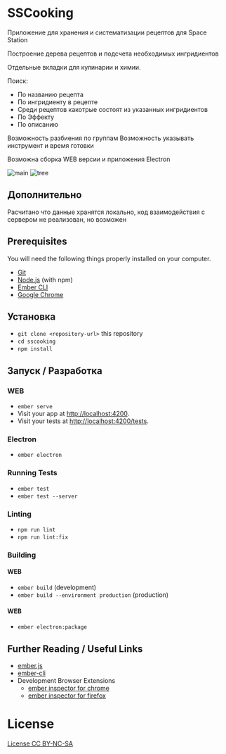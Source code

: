 # SSCooking

Приложение для хранения и систематизации рецептов для Space Station

Построение дерева рецептов и подсчета необходимых ингридиентов

Отдельные вкладки для кулинарии и химии. 

Поиск:
- По названию рецепта
- По ингридиенту в рецепте
- Среди рецептов какотрые состоят из указанных ингридиентов
- По Эффекту
- По описанию

Возможность разбиения по группам
Возможность указывать инструмент и время готовки

Возможна сборка WEB версии и приложения Electron

![main](https://e.radikal.host/2024/02/26/image365edb8f1aa4d8a7.png)
![tree](https://e.radikal.host/2024/02/26/image0e883a145972029e.png)


## Дополнительно

Расчитано что данные хранятся локально, код взаимодействия с сервером не реализован, но возможен

## Prerequisites

You will need the following things properly installed on your computer.

* [Git](https://git-scm.com/)
* [Node.js](https://nodejs.org/) (with npm)
* [Ember CLI](https://cli.emberjs.com/release/)
* [Google Chrome](https://google.com/chrome/)

## Установка

* `git clone <repository-url>` this repository
* `cd sscooking`
* `npm install`

## Запуск / Разработка

### WEB

* `ember serve`
* Visit your app at [http://localhost:4200](http://localhost:4200).
* Visit your tests at [http://localhost:4200/tests](http://localhost:4200/tests).

### Electron

* `ember electron`

### Running Tests

* `ember test`
* `ember test --server`

### Linting

* `npm run lint`
* `npm run lint:fix`

### Building

#### WEB

* `ember build` (development)
* `ember build --environment production` (production)

#### WEB

* `ember electron:package`


## Further Reading / Useful Links

* [ember.js](https://emberjs.com/)
* [ember-cli](https://cli.emberjs.com/release/)
* Development Browser Extensions
  * [ember inspector for chrome](https://chrome.google.com/webstore/detail/ember-inspector/bmdblncegkenkacieihfhpjfppoconhi)
  * [ember inspector for firefox](https://addons.mozilla.org/en-US/firefox/addon/ember-inspector/)

# License

[License CC BY-NC-SA](https://ru.wikipedia.org/wiki/%D0%9B%D0%B8%D1%86%D0%B5%D0%BD%D0%B7%D0%B8%D0%B8_%D0%B8_%D0%B8%D0%BD%D1%81%D1%82%D1%80%D1%83%D0%BC%D0%B5%D0%BD%D1%82%D1%8B_Creative_Commons#%D0%91%D0%B0%D0%B7%D0%BE%D0%B2%D1%8B%D0%B5_%D0%BF%D1%80%D0%B0%D0%B2%D0%B0)
